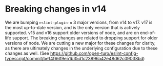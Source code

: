 # Breaking changes in v14

We are bumping `eslint-plugin-n` 3 major versions, from v14 to v17. v17 is the most up-to-date version, and is the only version that is actively supported. v15 and v16 support older versions of node, and are on end-of-life support. The breaking changes are related to dropping support for older versions of node. We are cutting a new major for these changes for clarity, as there are ultimately changes in the underlying configuration due to these changes as well. (See https://github.com/open-turo/eslint-config-typescript/commit/be14f66f9e51b35d1c23896a42e48d62c09038bd)
